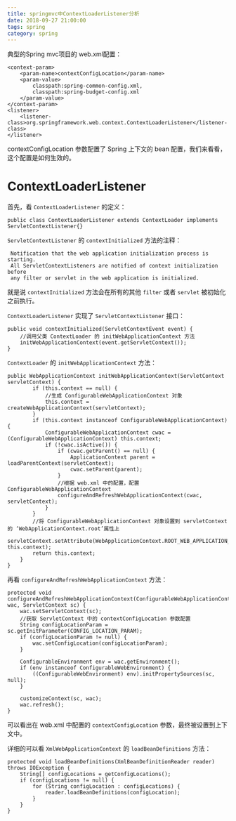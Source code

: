 ```yaml
---
title: springmvc中ContextLoaderListener分析
date: 2018-09-27 21:00:00
tags: spring
category: spring
---
```


典型的Spring mvc项目的 web.xml配置：

    <context-param>
        <param-name>contextConfigLocation</param-name>
        <param-value>
            classpath:spring-common-config.xml,
            classpath:spring-budget-config.xml
        </param-value>
    </context-param>
    <listener>  
        <listener-class>org.springframework.web.context.ContextLoaderListener</listener-class>
    </listener>
contextConfigLocation 参数配置了 Spring 上下文的 bean 配置，我们来看看，这个配置是如何生效的。

# ContextLoaderListener
首先，看 `ContextLoaderListener` 的定义：

    public class ContextLoaderListener extends ContextLoader implements ServletContextListener{}
`ServletContextListener` 的 `contextInitialized` 方法的注释：
  
     Notification that the web application initialization process is starting.
     All ServletContextListeners are notified of context initialization before
     any filter or servlet in the web application is initialized.
就是说 `contextInitialized` 方法会在所有的其他 `filter` 或者 `servlet` 被初始化之前执行。

`ContextLoaderListener` 实现了 `ServletContextListener` 接口：

    public void contextInitialized(ServletContextEvent event) {
        //调用父类 ContextLoader 的 initWebApplicationContext 方法
		initWebApplicationContext(event.getServletContext());
	}

`ContextLoader` 的 `initWebApplicationContext` 方法：

    public WebApplicationContext initWebApplicationContext(ServletContext servletContext) {
            if (this.context == null) {
                //生成 ConfigurableWebApplicationContext 对象
				this.context = createWebApplicationContext(servletContext);
			}
			if (this.context instanceof ConfigurableWebApplicationContext) {
				ConfigurableWebApplicationContext cwac = (ConfigurableWebApplicationContext) this.context;
				if (!cwac.isActive()) {
				    if (cwac.getParent() == null) {
					    ApplicationContext parent = loadParentContext(servletContext);
						cwac.setParent(parent);
					}
                    //根据 web.xml 中的配置，配置 ConfigurableWebApplicationContext
					configureAndRefreshWebApplicationContext(cwac, servletContext);
				}
			}
            //将 ConfigurableWebApplicationContext 对象设置到 servletContext 的 ‘WebApplicationContext.root’属性上
			servletContext.setAttribute(WebApplicationContext.ROOT_WEB_APPLICATION_CONTEXT_ATTRIBUTE, this.context);
			return this.context;
		}
    }

再看 `configureAndRefreshWebApplicationContext` 方法：

    protected void configureAndRefreshWebApplicationContext(ConfigurableWebApplicationContext wac, ServletContext sc) {
		wac.setServletContext(sc);
        //获取 ServletContext 中的 contextConfigLocation 参数配置
		String configLocationParam = sc.getInitParameter(CONFIG_LOCATION_PARAM);
		if (configLocationParam != null) {
			wac.setConfigLocation(configLocationParam);
		}

		ConfigurableEnvironment env = wac.getEnvironment();
		if (env instanceof ConfigurableWebEnvironment) {
			((ConfigurableWebEnvironment) env).initPropertySources(sc, null);
		}

		customizeContext(sc, wac);
		wac.refresh();
	}
可以看出在 web.xml 中配置的 `contextConfigLocation` 参数，最终被设置到上下文中。

详细的可以看 `XmlWebApplicationContext` 的 `loadBeanDefinitions` 方法：

    protected void loadBeanDefinitions(XmlBeanDefinitionReader reader) throws IOException {
		String[] configLocations = getConfigLocations();
		if (configLocations != null) {
			for (String configLocation : configLocations) {
				reader.loadBeanDefinitions(configLocation);
			}
		}
	}